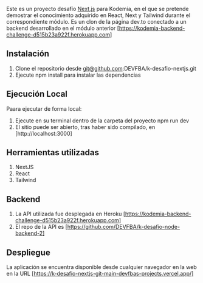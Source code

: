 Este es un proyecto desafío [Next.js](https://nextjs.org/) para Kodemia, en el que se pretende demostrar el conocimiento adquirido en React, Next y Tailwind durante el correspondiente módulo. Es un clon de la página dev.to conectado a un backend desarrollado en el módulo anterior [https://kodemia-backend-challenge-d515b23a922f.herokuapp.com]

## Instalación

1. Clone el repositorio desde git@github.com:DEVFBA/k-desafio-nextjs.git
2. Ejecute npm install para instalar las dependencias

## Ejecución Local

Paara ejecutar de forma local:

1. Ejecute en su terminal dentro de la carpeta del proyecto npm run dev
2. El sitio puede ser abierto, tras haber sido compilado, en [http://localhost:3000]

## Herramientas utilizadas

1. NextJS
2. React
3. Tailwind

## Backend

1. La API utilizada fue desplegada en Heroku [https://kodemia-backend-challenge-d515b23a922f.herokuapp.com]
2. El repo de la API es [https://github.com/DEVFBA/k-desafio-node-backend-2]

## Despliegue

La aplicación se encuentra disponible desde cualquier navegador en la web en la URL [https://k-desafio-nextjs-git-main-devfbas-projects.vercel.app/]
